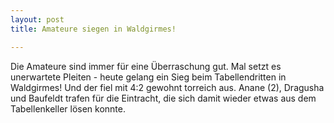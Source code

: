 ```yaml
---
layout: post
title: Amateure siegen in Waldgirmes!

---
```


Die Amateure sind immer für eine Überraschung gut. Mal setzt es unerwartete Pleiten - heute gelang ein Sieg beim Tabellendritten in Waldgirmes! Und der fiel mit 4:2 gewohnt torreich aus. Anane (2), Dragusha und Baufeldt trafen für die Eintracht, die sich damit wieder etwas aus dem Tabellenkeller lösen konnte.


